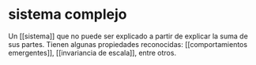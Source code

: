 # sistema complejo
Un [[sistema]] que no puede ser explicado a partir de explicar la suma de sus partes. Tienen algunas propiedades reconocidas: [[comportamientos emergentes]], [[invariancia de escala]], entre otros.
